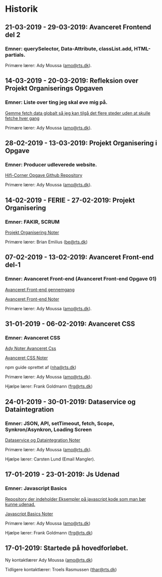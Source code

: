 # **Historik**

## 21-03-2019 - 29-03-2019: Avanceret Frontend del 2

### **Emner:** querySelector, Data-Attribute, classList.add, HTML-partials.


Primære lærer: Ady Moussa (amo@rts.dk).

## 14-03-2019 - 20-03-2019: Refleksion over Projekt Organiserings Opgaven

### **Emner:** Liste over ting jeg skal øve mig på.

[Gemme fetch data globalt så jeg kan tilgå det flere steder uden at skulle fetche hver gang](https://github.com/Mikkelmbk/noter-alting/tree/master/mdnoter/alle_fetches_i_en_fil)



Primære lærer: Ady Moussa (amo@rts.dk).

## 28-02-2019 - 13-03-2019: Projekt Organisering i Opgave

### **Emner:** Producer udleverede website.

[Hifi-Corner Opgave Github Repository](https://github.com/Mikkelmbk/HIFI_corner_Mikkel.B-Koll)

Primære lærer: Ady Moussa (amo@rts.dk).

## 14-02-2019 - FERIE - 27-02-2019: Projekt Organisering

### **Emner:** FAKIR, SCRUM


[Projekt Organisering Noter](https://github.com/Mikkelmbk/noter-alting/tree/master/mdnoter/projekt_organisering)

Primære lærer: Brian Emilius (be@rts.dk)

## 07-02-2019 - 13-02-2019: Avanceret Front-end del-1

### **Emner:** Avanceret Front-end (Avanceret Front-end Opgave 01)

[Avanceret Front-end gennemgang](https://github.com/rts-cmk-wuhf01/rts-cmk-wuhf01-repo/blob/master/Fag%20Avanceret%20Frontend/Fag%20Avanceret%20Frontend%20Del%201.md)

[Avanceret Front-end Noter](https://github.com/Mikkelmbk/noter-alting/tree/master/mdnoter/avanceret_front-end/del-01)

Primære lærer: Ady Moussa (amo@rts.dk).


## 31-01-2019 - 06-02-2019: Avanceret CSS

### **Emner:** Avanceret CSS

[Ady Noter Avanceret Css](https://github.com/rts-cmk-wuhf01/rts-cmk-wuhf01-repo/blob/master/Fag%20Avanceret%20CSS/Fag%20Avanceret%20CSS.md)

[Avanceret CSS Noter](https://github.com/Mikkelmbk/noter-alting/tree/master/mdnoter/avanceret_css)

npm guide oprettet af (nha@rts.dk)

Primære lærer: Ady Moussa (amo@rts.dk).

Hjælpe lærer: Frank Goldmann (frg@rts.dk)

## 24-01-2019 - 30-01-2019: Dataservice og Dataintegration

### **Emner:** JSON, API, setTimeout, fetch, Scope, Synkron/Asynkron, Loading Screen

[Dataservice og Dataintegration Noter](https://github.com/Mikkelmbk/noter-alting/tree/master/mdnoter/Dataservice_Dataintegration)


Primære lærer: Ady Moussa (amo@rts.dk).

Hjælpe lærer: Carsten Lund (Email Mangler).

## 17-01-2019 - 23-01-2019: Js Udenad

### **Emner**: Javascript Basics

[Repository der indeholder Eksempler på javascript kode som man bør kunne udenad.](https://github.com/rts-cmk/js-udenad-wuhf01)

[Javascript Basics Noter](https://github.com/Mikkelmbk/noter-alting/tree/master/mdnoter/javascript_basics)

Primære lærer: Ady Moussa (amo@rts.dk)

Hjælpe lærer: Frank Goldmann (frg@rts.dk)


## 17-01-2019: Startede på hovedforløbet.

Ny kontaktlærer Ady Moussa (amo@rts.dk)

Tidligere kontaktlærer: Troels Rasmussen (thar@rts.dk)

